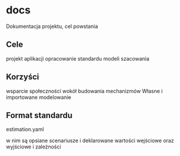 # docs
Dokumentacja projektu, cel powstania

## Cele
projekt aplikacji
opracowanie standardu modeli szacowania


## Korzyści
wsparcie społeczności wokół budowania mechanizmów 
Własne i importowane modelowanie


## Format standardu
estimation.yaml

w nim są opsiane scenariusze i deklarowane wartości wejściowe oraz wyjściowe i zależności

